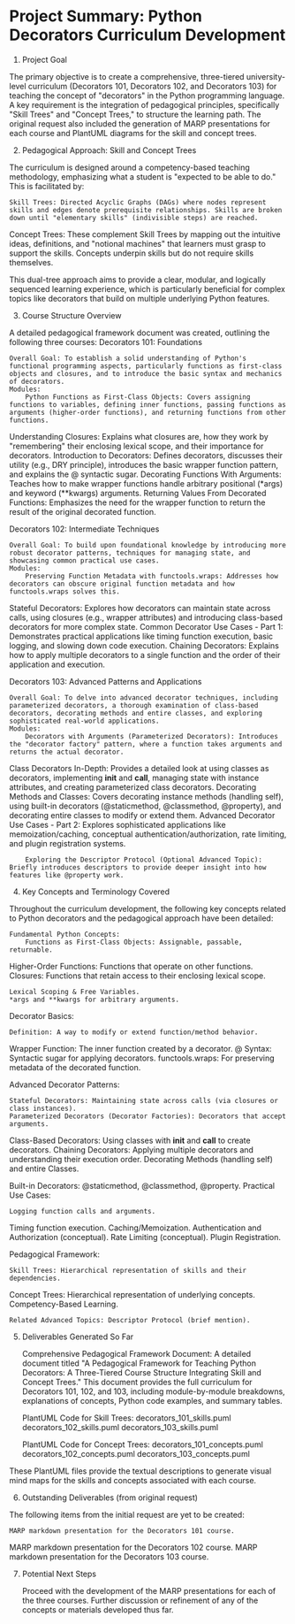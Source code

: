 # Project Summary: Python Decorators Curriculum Development

1. Project Goal

The primary objective is to create a comprehensive, three-tiered university-level curriculum (Decorators 101, Decorators 102, and Decorators 103) for teaching the concept of "decorators" in the Python programming language. A key requirement is the integration of pedagogical principles, specifically "Skill Trees" and "Concept Trees," to structure the learning path. The original request also included the generation of MARP presentations for each course and PlantUML diagrams for the skill and concept trees.

2. Pedagogical Approach: Skill and Concept Trees

The curriculum is designed around a competency-based teaching methodology, emphasizing what a student is "expected to be able to do."  This is facilitated by:

    Skill Trees: Directed Acyclic Graphs (DAGs) where nodes represent skills and edges denote prerequisite relationships. Skills are broken down until "elementary skills" (indivisible steps) are reached.

Concept Trees: These complement Skill Trees by mapping out the intuitive ideas, definitions, and "notional machines" that learners must grasp to support the skills. Concepts underpin skills but do not require skills themselves.

This dual-tree approach aims to provide a clear, modular, and logically sequenced learning experience, which is particularly beneficial for complex topics like decorators that build on multiple underlying Python features.

3. Course Structure Overview

A detailed pedagogical framework document was created, outlining the following three courses:
Decorators 101: Foundations

    Overall Goal: To establish a solid understanding of Python's functional programming aspects, particularly functions as first-class objects and closures, and to introduce the basic syntax and mechanics of decorators.
    Modules:
        Python Functions as First-Class Objects: Covers assigning functions to variables, defining inner functions, passing functions as arguments (higher-order functions), and returning functions from other functions.

Understanding Closures: Explains what closures are, how they work by "remembering" their enclosing lexical scope, and their importance for decorators.
Introduction to Decorators: Defines decorators, discusses their utility (e.g., DRY principle), introduces the basic wrapper function pattern, and explains the @ syntactic sugar.
Decorating Functions With Arguments: Teaches how to make wrapper functions handle arbitrary positional (*args) and keyword (**kwargs) arguments.
Returning Values From Decorated Functions: Emphasizes the need for the wrapper function to return the result of the original decorated function.

Decorators 102: Intermediate Techniques

    Overall Goal: To build upon foundational knowledge by introducing more robust decorator patterns, techniques for managing state, and showcasing common practical use cases.
    Modules:
        Preserving Function Metadata with functools.wraps: Addresses how decorators can obscure original function metadata and how functools.wraps solves this.

Stateful Decorators: Explores how decorators can maintain state across calls, using closures (e.g., wrapper attributes) and introducing class-based decorators for more complex state.
Common Decorator Use Cases - Part 1: Demonstrates practical applications like timing function execution, basic logging, and slowing down code execution.
Chaining Decorators: Explains how to apply multiple decorators to a single function and the order of their application and execution.

Decorators 103: Advanced Patterns and Applications

    Overall Goal: To delve into advanced decorator techniques, including parameterized decorators, a thorough examination of class-based decorators, decorating methods and entire classes, and exploring sophisticated real-world applications.
    Modules:
        Decorators with Arguments (Parameterized Decorators): Introduces the "decorator factory" pattern, where a function takes arguments and returns the actual decorator.

Class Decorators In-Depth: Provides a detailed look at using classes as decorators, implementing __init__ and __call__, managing state with instance attributes, and creating parameterized class decorators.
Decorating Methods and Classes: Covers decorating instance methods (handling self), using built-in decorators (@staticmethod, @classmethod, @property), and decorating entire classes to modify or extend them.
Advanced Decorator Use Cases - Part 2: Explores sophisticated applications like memoization/caching, conceptual authentication/authorization, rate limiting, and plugin registration systems.

        Exploring the Descriptor Protocol (Optional Advanced Topic): Briefly introduces descriptors to provide deeper insight into how features like @property work.

4. Key Concepts and Terminology Covered

Throughout the curriculum development, the following key concepts related to Python decorators and the pedagogical approach have been detailed:

    Fundamental Python Concepts:
        Functions as First-Class Objects: Assignable, passable, returnable.

Higher-Order Functions: Functions that operate on other functions.
Closures: Functions that retain access to their enclosing lexical scope.

    Lexical Scoping & Free Variables.
    *args and **kwargs for arbitrary arguments.

Decorator Basics:

    Definition: A way to modify or extend function/method behavior.

Wrapper Function: The inner function created by a decorator.
@ Syntax: Syntactic sugar for applying decorators.
functools.wraps: For preserving metadata of the decorated function.

Advanced Decorator Patterns:

    Stateful Decorators: Maintaining state across calls (via closures or class instances).
    Parameterized Decorators (Decorator Factories): Decorators that accept arguments.

Class-Based Decorators: Using classes with __init__ and __call__ to create decorators.
Chaining Decorators: Applying multiple decorators and understanding their execution order.
Decorating Methods (handling self) and entire Classes.

Built-in Decorators: @staticmethod, @classmethod, @property.
Practical Use Cases:

    Logging function calls and arguments.

Timing function execution.
Caching/Memoization.
Authentication and Authorization (conceptual).
Rate Limiting (conceptual).
Plugin Registration.

Pedagogical Framework:

    Skill Trees: Hierarchical representation of skills and their dependencies.

Concept Trees: Hierarchical representation of underlying concepts.
Competency-Based Learning.

    Related Advanced Topics: Descriptor Protocol (brief mention).

5. Deliverables Generated So Far

    Comprehensive Pedagogical Framework Document:
        A detailed document titled "A Pedagogical Framework for Teaching Python Decorators: A Three-Tiered Course Structure Integrating Skill and Concept Trees." This document provides the full curriculum for Decorators 101, 102, and 103, including module-by-module breakdowns, explanations of concepts, Python code examples, and summary tables.

    PlantUML Code for Skill Trees:
        decorators_101_skills.puml
        decorators_102_skills.puml
        decorators_103_skills.puml

    PlantUML Code for Concept Trees:
        decorators_101_concepts.puml
        decorators_102_concepts.puml
        decorators_103_concepts.puml

These PlantUML files provide the textual descriptions to generate visual mind maps for the skills and concepts associated with each course.

6. Outstanding Deliverables (from original request)

The following items from the initial request are yet to be created:

    MARP markdown presentation for the Decorators 101 course.

MARP markdown presentation for the Decorators 102 course.
MARP markdown presentation for the Decorators 103 course.

7. Potential Next Steps

    Proceed with the development of the MARP presentations for each of the three courses.
    Further discussion or refinement of any of the concepts or materials developed thus far.
